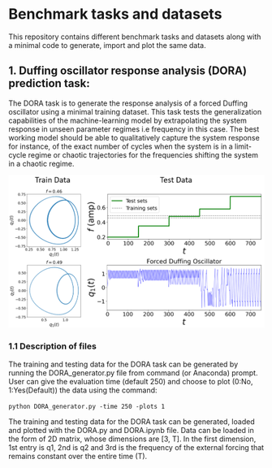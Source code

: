 # Benchmark tasks and datasets

This repository contains different benchmark tasks and datasets along with a minimal code to generate, import and plot the same data.

## 1. Duffing oscillator response analysis (DORA) prediction task:

The DORA task is to generate the response analysis of a forced Duffing oscillator using a minimal training dataset. This task tests the generalization capabilities of the machine-learning model by extrapolating the system response in unseen parameter regimes i.e frequency in this case. The best working model should be able to qualitatively capture the system response for instance, of the exact number of cycles when the system is in a limit-cycle regime or chaotic trajectories for the frequencies shifting the system in a chaotic regime.  

<p align="center">
<img src="https://github.com/maneesh51/Benchmark-Tasks/blob/bb41fa278823815ca984b40db618be6f6e0459e3/DORA_3.png">
</p>

### 1.1 Description of files
The training and testing data for the DORA task can be generated by running the DORA_generator.py file from command (or Anaconda) prompt. User can give the evaluation time (default 250) and choose to plot (0:No, 1:Yes(Default)) the data using the command:

```python DORA_generator.py -time 250 -plots 1```

The training and testing data for the DORA task can be generated, loaded and plotted with the DORA.py and DORA.ipynb file. 
Data can be loaded in the form of 2D matrix, whose dimensions are [3, T]. In the first dimension, 1st entry is q1, 2nd is q2 and 3rd is the frequency of the external forcing that remains constant over the entire time (T).
